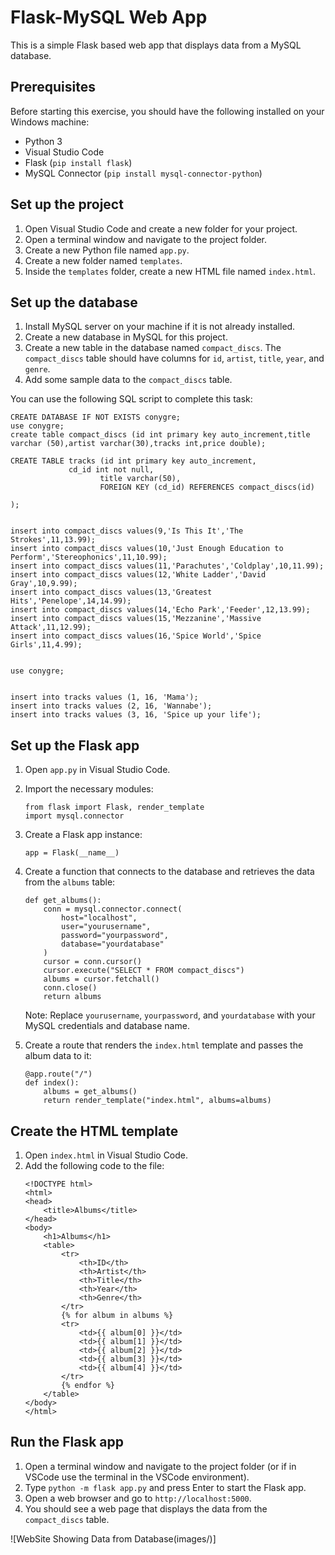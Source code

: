 # Flask-MySQL Web App

This is a simple Flask based web app that displays data from a MySQL database. 

## Prerequisites

Before starting this exercise, you should have the following installed on your Windows machine:
- Python 3
- Visual Studio Code
- Flask (`pip install flask`)
- MySQL Connector (`pip install mysql-connector-python`)

## Set up the project

1. Open Visual Studio Code and create a new folder for your project.
2. Open a terminal window and navigate to the project folder.
3. Create a new Python file named `app.py`.
4. Create a new folder named `templates`.
5. Inside the `templates` folder, create a new HTML file named `index.html`.

## Set up the database

1. Install MySQL server on your machine if it is not already installed.
2. Create a new database in MySQL for this project.
3. Create a new table in the database named `compact_discs`. The `compact_discs` table should have columns for `id`, `artist`, `title`, `year`, and `genre`.
4. Add some sample data to the `compact_discs` table.

You can use the following SQL script to complete this task:

```
CREATE DATABASE IF NOT EXISTS conygre;
use conygre;
create table compact_discs (id int primary key auto_increment,title varchar (50),artist varchar(30),tracks int,price double);

CREATE TABLE tracks (id int primary key auto_increment,
		     cd_id int not null,
                    title varchar(50),
                    FOREIGN KEY (cd_id) REFERENCES compact_discs(id)
                    
);


insert into compact_discs values(9,'Is This It','The Strokes',11,13.99);
insert into compact_discs values(10,'Just Enough Education to Perform','Stereophonics',11,10.99);
insert into compact_discs values(11,'Parachutes','Coldplay',10,11.99);
insert into compact_discs values(12,'White Ladder','David Gray',10,9.99);
insert into compact_discs values(13,'Greatest Hits','Penelope',14,14.99);
insert into compact_discs values(14,'Echo Park','Feeder',12,13.99);
insert into compact_discs values(15,'Mezzanine','Massive Attack',11,12.99);
insert into compact_discs values(16,'Spice World','Spice Girls',11,4.99);


use conygre; 


insert into tracks values (1, 16, 'Mama');
insert into tracks values (2, 16, 'Wannabe');
insert into tracks values (3, 16, 'Spice up your life');

```

## Set up the Flask app

1. Open `app.py` in Visual Studio Code.
2. Import the necessary modules:
    ```
    from flask import Flask, render_template
    import mysql.connector
    ```
3. Create a Flask app instance:
    ```
    app = Flask(__name__)
    ```
4. Create a function that connects to the database and retrieves the data from the `albums` table:
    ```
    def get_albums():
        conn = mysql.connector.connect(
            host="localhost",
            user="yourusername",
            password="yourpassword",
            database="yourdatabase"
        )
        cursor = conn.cursor()
        cursor.execute("SELECT * FROM compact_discs")
        albums = cursor.fetchall()
        conn.close()
        return albums
    ```
   Note: Replace `yourusername`, `yourpassword`, and `yourdatabase` with your MySQL credentials and database name.
   
5. Create a route that renders the `index.html` template and passes the album data to it:
    ```
    @app.route("/")
    def index():
        albums = get_albums()
        return render_template("index.html", albums=albums)
    ```

## Create the HTML template

1. Open `index.html` in Visual Studio Code.
2. Add the following code to the file:
    ```
    <!DOCTYPE html>
    <html>
    <head>
        <title>Albums</title>
    </head>
    <body>
        <h1>Albums</h1>
        <table>
            <tr>
                <th>ID</th>
                <th>Artist</th>
                <th>Title</th>
                <th>Year</th>
                <th>Genre</th>
            </tr>
            {% for album in albums %}
            <tr>
                <td>{{ album[0] }}</td>
                <td>{{ album[1] }}</td>
                <td>{{ album[2] }}</td>
                <td>{{ album[3] }}</td>
                <td>{{ album[4] }}</td>
            </tr>
            {% endfor %}
        </table>
    </body>
    </html>
    ```

## Run the Flask app

1. Open a terminal window and navigate to the project folder (or if in VSCode use the terminal in the VSCode environment).
2. Type `python -m flask app.py` and press Enter to start the Flask app.
3. Open a web browser and go to `http://localhost:5000`.
4. You should see a web page that displays the data from the `compact_discs` table.

![WebSite Showing Data from Database(images/)]